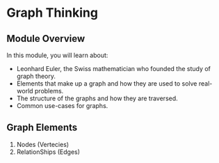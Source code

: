 # Graph Thinking

## Module Overview

In this module, you will learn about:

- Leonhard Euler, the Swiss mathematician who founded the study of graph theory.
- Elements that make up a graph and how they are used to solve real-world problems.
- The structure of the graphs and how they are traversed.
- Common use-cases for graphs.

## Graph Elements

1. Nodes (Vertecies)
2. RelationShips (Edges)

